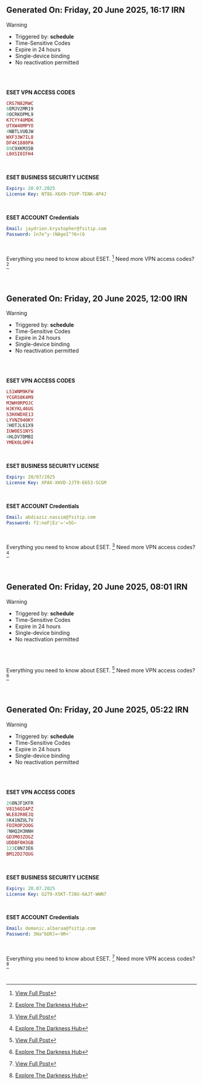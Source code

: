 
#
## Generated On: Friday, 20 June 2025, 16:17 IRN

> [!WARNING]
>
> - Triggered by: **schedule**
> - Time-Sensitive Codes
> - Expire in 24 hours
> - Single-device binding
> - No reactivation permitted <br><br/>

<br/>

**ESET VPN ACCESS CODES**

```ruby
CRS7N82RWC
6EMJV2MR19
0OCRKOPML9
K7CYY4UMDK
UTXW40MPYO
4NBTLVUBJW
WXF33W7IL8
DF4K1880PA
88C9XKM35B
L0XSI0IFH4
```

<br/>

**ESET BUSINESS SECURITY LICENSE**

```yml
Expiry: 20.07.2025
License Key: NT8G-X6X9-7SVP-TENK-4P4J
```

<br/>

**ESET ACCOUNT Credentials**

```yml
Email: jaydrien.krystopher@fsitip.com
Password: ]n7e^y-(NAgeI^?6<(6
```

<br/>

Everything you need to know about ESET. [^1]
Need more VPN access codes? [^2]

<br/>


#
#
## Generated On: Friday, 20 June 2025, 12:00 IRN

> [!WARNING]
>
> - Triggered by: **schedule**
> - Time-Sensitive Codes
> - Expire in 24 hours
> - Single-device binding
> - No reactivation permitted <br><br/>

<br/>

**ESET VPN ACCESS CODES**

```ruby
L51WNM9KFW
YCGR58K4M9
M3WH9RPOJC
HJKYKL46UG
S3HXWDXE13
LYVNZ940KY
7HOTJL61X9
IUW0ES1NYS
4HLDV7DMBI
YMEK0LGMF4
```

<br/>

**ESET BUSINESS SECURITY LICENSE**

```yml
Expiry: 20/07/2025
License Key: XPAX-XHVD-2JT9-E653-SCGM
```

<br/>

**ESET ACCOUNT Credentials**

```yml
Email: abdiaziz.nassim@fsitip.com
Password: f2:neF|Ez'='=5G~
```

<br/>

Everything you need to know about ESET. [^1]
Need more VPN access codes? [^2]

<br/>


#
#
## Generated On: Friday, 20 June 2025, 08:01 IRN

> [!WARNING]
>
> - Triggered by: **schedule**
> - Time-Sensitive Codes
> - Expire in 24 hours
> - Single-device binding
> - No reactivation permitted <br><br/>

<br/>

Everything you need to know about ESET. [^1]
Need more VPN access codes? [^2]

<br/>


#
#
## Generated On: Friday, 20 June 2025, 05:22 IRN

> [!WARNING]
>
> - Triggered by: **schedule**
> - Time-Sensitive Codes
> - Expire in 24 hours
> - Single-device binding
> - No reactivation permitted <br><br/>

<br/>

**ESET VPN ACCESS CODES**

```ruby
26ONJF1KFR
V8156QIAPZ
WLE82R0EJQ
6K41NZUL7V
FDIROP2OOG
7NHQ2H3NNH
GD3M03ZOGZ
UDDBF0H3GB
123C0N73E6
BM12D27QUG
```

<br/>

**ESET BUSINESS SECURITY LICENSE**

```yml
Expiry: 20.07.2025
License Key: G2T9-X5KT-TJ8U-6AJT-WWN7
```

<br/>

**ESET ACCOUNT Credentials**

```yml
Email: domanic.albaraa@fsitip.com
Password: 3Na^bDR]=~9R+'
```

<br/>

Everything you need to know about ESET. [^1]
Need more VPN access codes? [^2]

<br/>

[^1]: [View Full Post](https://t.me/F_NiREvil/2113)
[^2]: [Explore The Darkness Hub](https://t.me/Eset_key_trial)
